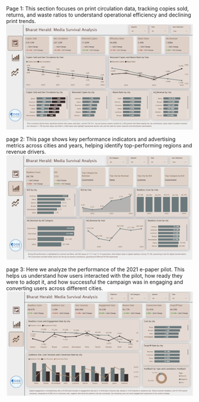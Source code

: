 Page 1:
This section focuses on print circulation data, tracking copies sold, returns, and waste ratios to understand operational efficiency and declining print trends.
![Report Pages](images/page1.png)

page 2:
This page shows key performance indicators and advertising metrics across cities and years, helping identify top-performing regions and revenue drivers.
![Report Pages](images/page2.png)

page 3:
Here we analyze the performance of the 2021 e-paper pilot. This helps us understand how users interacted with the pilot, how ready they were to adopt it, and how successful the campaign was in engaging and converting users across different cities.
![Report Pages](images/page3.png)